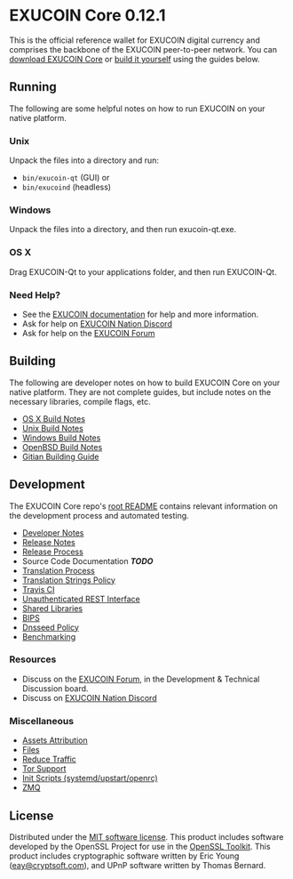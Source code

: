 EXUCOIN Core 0.12.1
=====================

This is the official reference wallet for EXUCOIN digital currency and comprises the backbone of the EXUCOIN peer-to-peer network. You can [download EXUCOIN Core](https://www.exucoin.org/downloads/) or [build it yourself](#building) using the guides below.

Running
---------------------
The following are some helpful notes on how to run EXUCOIN on your native platform.

### Unix

Unpack the files into a directory and run:

- `bin/exucoin-qt` (GUI) or
- `bin/exucoind` (headless)

### Windows

Unpack the files into a directory, and then run exucoin-qt.exe.

### OS X

Drag EXUCOIN-Qt to your applications folder, and then run EXUCOIN-Qt.

### Need Help?

* See the [EXUCOIN documentation](https://dashpay.atlassian.net/wiki/display/DOC)
for help and more information.
* Ask for help on [EXUCOIN Nation Discord](http://exucoinchat.org)
* Ask for help on the [EXUCOIN Forum](https://exucoin.org/forum)

Building
---------------------
The following are developer notes on how to build EXUCOIN Core on your native platform. They are not complete guides, but include notes on the necessary libraries, compile flags, etc.

- [OS X Build Notes](build-osx.md)
- [Unix Build Notes](build-unix.md)
- [Windows Build Notes](build-windows.md)
- [OpenBSD Build Notes](build-openbsd.md)
- [Gitian Building Guide](gitian-building.md)

Development
---------------------
The EXUCOIN Core repo's [root README](/README.md) contains relevant information on the development process and automated testing.

- [Developer Notes](developer-notes.md)
- [Release Notes](release-notes.md)
- [Release Process](release-process.md)
- Source Code Documentation ***TODO***
- [Translation Process](translation_process.md)
- [Translation Strings Policy](translation_strings_policy.md)
- [Travis CI](travis-ci.md)
- [Unauthenticated REST Interface](REST-interface.md)
- [Shared Libraries](shared-libraries.md)
- [BIPS](bips.md)
- [Dnsseed Policy](dnsseed-policy.md)
- [Benchmarking](benchmarking.md)

### Resources
* Discuss on the [EXUCOIN Forum](https://exucoin.org/forum), in the Development & Technical Discussion board.
* Discuss on [EXUCOIN Nation Discord](http://exucoinchat.org)

### Miscellaneous
- [Assets Attribution](assets-attribution.md)
- [Files](files.md)
- [Reduce Traffic](reduce-traffic.md)
- [Tor Support](tor.md)
- [Init Scripts (systemd/upstart/openrc)](init.md)
- [ZMQ](zmq.md)

License
---------------------
Distributed under the [MIT software license](/COPYING).
This product includes software developed by the OpenSSL Project for use in the [OpenSSL Toolkit](https://www.openssl.org/). This product includes
cryptographic software written by Eric Young ([eay@cryptsoft.com](mailto:eay@cryptsoft.com)), and UPnP software written by Thomas Bernard.
